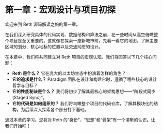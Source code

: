 # 第一章：宏观设计与项目初探

欢迎来到 Reth 源码解读之旅的第一章。

在我们深入研究具体的代码实现、数据结构和算法之前，花一些时间从高空俯瞰整个项目是至关重要的。这就像在探索一座新城市前，先看一看它的地图，了解主要区域的划分、核心地标的位置以及交通网络的设计。

在本章中，我们将共同建立对 Reth 项目的宏观认知。我们将回答以下几个核心问题：

- **Reth 是什么？** 它在庞大的以太坊生态中扮演着怎样的角色？
- **它的追求是什么？** Paradigm 团队在设计和构建它时，遵循了哪些核心的设计哲学与目标？
- **它的性能秘诀是什么？** 我们将初步了解其最核心的架构思想——“阶段式同步 (Staged Sync)”。
- **它的代码是如何组织的？** 我们将鸟瞰整个项目的代码仓库，了解其模块化的结构，为后续深入探索各个部分打下基础。

通过本章的学习，您将对 Reth 的“身份”、“思想”和“骨架”有一个清晰的认识。让我们开始吧！